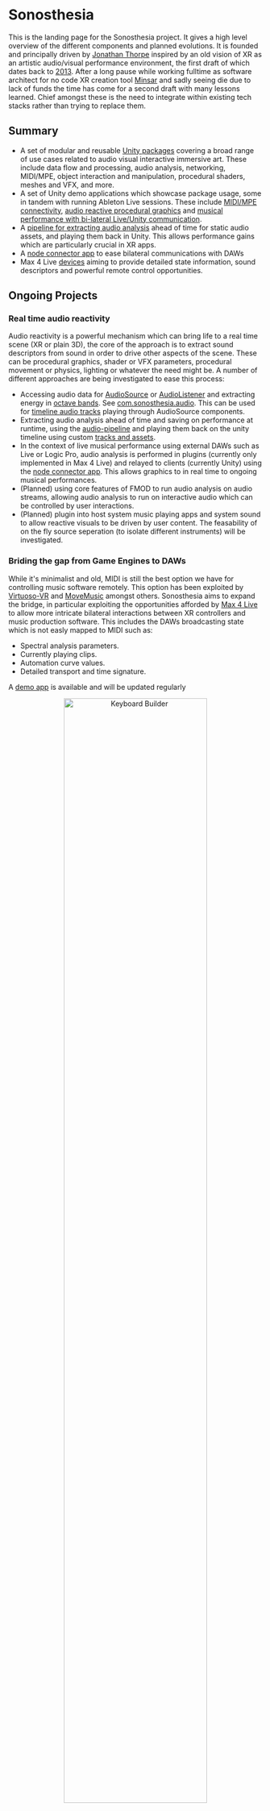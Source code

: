 # Sonosthesia

This is the landing page for the Sonosthesia project. It gives a high level overview of the different components and planned evolutions. It is founded and principally driven by [Jonathan Thorpe](https://www.linkedin.com/in/jonathan-thorpe-811b845b/) inspired by an old vision of XR as an artistic audio/visual performance environment, the first draft of which dates back to [2013](https://github.com/jbat100/sonosthesia-website/blob/master/documents/VSC2013.pdf). After a long pause while working fulltime as software architect for no code XR creation tool [Minsar](https://www.opuscope.com/minsar/overview) and sadly seeing die due to lack of funds the time has come for a second draft with many lessons learned. Chief amongst these is the need to integrate within existing tech stacks rather than trying to replace them. 

## Summary

- A set of modular and reusable [Unity packages](https://github.com/jbat100/sonosthesia-unity-packages) covering a broad range of use cases related to audio visual interactive immersive art. These include data flow and processing, audio analysis, networking, MIDI/MPE, object interaction and manipulation, procedural shaders, meshes and VFX, and more. 
- A set of Unity demo applications which showcase package usage, some in tandem with running Ableton Live sessions. These include [MIDI/MPE connectivity](https://github.com/jbat100/sonosthesia-unity-demo-midi), [audio reactive procedural graphics](https://github.com/jbat100/sonosthesia-unity-demo-deform) and [musical performance with bi-lateral Live/Unity communication](https://github.com/jbat100/sonosthesia-unity-demo-live).
- A [pipeline for extracting audio analysis](https://github.com/jbat100/sonosthesia-audio-pipeline) ahead of time for static audio assets, and playing them back in Unity. This allows performance gains which are particularly crucial in XR apps. 
- A [node connector app](https://github.com/jbat100/sonosthesia-daw-connector) to ease bilateral communications with DAWs
- Max 4 Live [devices](https://github.com/jbat100/sonosthesia-daw-connector/tree/main/m4l) aiming to provide detailed state information, sound descriptors and powerful remote control opportunities.

## Ongoing Projects

### Real time audio reactivity

Audio reactivity is a powerful mechanism which can bring life to a real time scene (XR or plain 3D), the core of the approach is to extract sound descriptors from sound in order to drive other aspects of the scene. These can be procedural graphics, shader or VFX parameters, procedural movement or physics, lighting or whatever the need might be. A number of different approaches are being investigated to ease this process:

- Accessing audio data for [AudioSource](https://docs.unity3d.com/ScriptReference/AudioSource.html) or [AudioListener](https://docs.unity3d.com/ScriptReference/AudioListener.html) and extracting energy in [octave bands](https://en.wikipedia.org/wiki/Octave_band). See [com.sonosthesia.audio](https://github.com/jbat100/sonosthesia-unity-packages/tree/main/packages/com.sonosthesia.audio/Runtime). This can be used for [timeline audio tracks](https://docs.unity3d.com/Packages/com.unity.timeline@1.8/manual/tl-overview.html) playing through AudioSource components.
- Extracting audio analysis ahead of time and saving on performance at runtime, using the [audio-pipeline](https://github.com/jbat100/sonosthesia-audio-pipeline) and playing them back on the unity timeline using custom [tracks and assets](https://blog.unity.com/engine-platform/extending-timeline-practical-guide).
- In the context of live musical performance using external DAWs such as Live or Logic Pro, audio analysis is performed in plugins (currently only implemented in Max 4 Live) and relayed to clients (currently Unity) using the [node connector app](https://github.com/jbat100/sonosthesia-daw-connector). This allows graphics to in real time to ongoing musical performances.
- (Planned) using core features of FMOD to run audio analysis on audio streams, allowing audio analysis to run on interactive audio which can be controlled by user interactions.
- (Planned) plugin into host system music playing apps and system sound to allow reactive visuals to be driven by user content. The feasability of on the fly source seperation (to isolate different instruments) will be investigated.


### Briding the gap from Game Engines to DAWs

While it's minimalist and old, MIDI is still the best option we have for controlling music software remotely. This option has been exploited by [Virtuoso-VR](https://virtuoso-vr.com/) and [MoveMusic](https://movemusic.com/) amongst others. Sonosthesia aims to expand the bridge, in particular exploiting the opportunities afforded by [Max 4 Live](https://www.ableton.com/en/live/max-for-live/) to allow more intricate bilateral interactions between XR controllers and music production software. This includes the DAWs broadcasting state which is not easly mapped to MIDI such as:

- Spectral analysis parameters.
- Currently playing clips.
- Automation curve values.
- Detailed transport and time signature.

A [demo app](https://github.com/jbat100/sonosthesia-unity-demo-live) is available and will be updated regularly

<p align="center">
    <img alt="Keyboard Builder" src="https://github.com/jbat100/sonosthesia-unity-demo-live/assets/1318918/7afd6093-199b-4bc8-8d21-d31f93ef32cf" width="75%">
</p>

<p align="center">
    <img alt="Keyboard Builder" src="https://github.com/jbat100/sonosthesia-unity-demo-live/assets/1318918/2a1deb74-3b2c-40eb-9a37-371e0db165d9" width="75%">
</p>

### Performance environment design

Building on the environment design tools knowledge acquired while working on [Minsar](https://www.opuscope.com/minsar/overview), Sonosthesia aims to provide useful generation tools for instruments such as keyboards, harps, xylophone, drum sets as well as more exotic forms afforded by the dematerialized nature of XR environments. These generation tools focus on:

- XR playability using controllers and hand tracking.
- Spatial and musical configurability (scale, sensitivity etc...).
- Real time channel and per note musical expression using mappings.
- Affordances providing real time visual and haptic feedback to increase presence.

<p align="center">
    <img alt="Keyboard Builder" src="https://github.com/jbat100/sonosthesia-unity-demo-instrument/assets/1318918/2a9622b9-c820-4f28-991e-22df35698778" width="75%"><
</p>

<p align="center">
    <img alt="Keyboard Builder" src="https://github.com/jbat100/sonosthesia-unity-demo-instrument/assets/1318918/3e62e079-c46d-4778-802b-14ba055adcef" width="75%">
</p>

### Tools for performance procedural graphics

Pushing the limits of procedural graphics within the constraints imposed by the high FPS required for smooth XR experience, Sonosthesia nourishes itself from the top content providers such as [Catlike Coding](https://catlikecoding.com/unity/tutorials/), [Keijiro](https://github.com/keijiro?tab=repositories), [Gabriel Aguiar](https://www.youtube.com/@GabrielAguiarProd) expanding on their spark while allowing intricate real time parameter control using sound descriptors or other signals. Avenues currently being investigated include:

- Exploring dynamic noise generators.
- Procedural shape fragment shaders with mapped parameters.
- VFX graphs with mapped parameters and event attributes.
- Procedural mesh generation and deformations using the Unity Job System.
- ECS based animations drivers.

A Unity [demo app](https://github.com/jbat100/sonosthesia-unity-demo-deform) demonstrates some of the techniques with results compiled in a YouTube [playlist](https://www.youtube.com/playlist?list=PL8HqVGO27FJP4i2wh5F9h6oP8IscdKsg2).

<p align="center">
  <img src="https://github.com/jbat100/sonosthesia-documentation/assets/1318918/34a5bd09-a028-4ff7-ac81-ba9cd99f952f" />
</p>

<p align="center">
  <img src="https://github.com/jbat100/sonosthesia-documentation/assets/1318918/8df2eefa-ad37-49bd-b48c-a6cf816dc609" />
</p>

<p align="center">
  <img src="https://github.com/jbat100/sonosthesia-unity-demo-deform/assets/1318918/9b2b6682-0e67-40b4-96fa-c3d0d54e1dbf" />
</p>

<p align="center">
  <img src="https://github.com/jbat100/sonosthesia-unity-demo-deform/assets/1318918/66ef7806-3d56-47c0-ba0f-db4ba7997a73" />
</p>

## Planned evolutions

### JUCE based audio plugins

Max 4 Live presents huge advantages in terms of processing and control possibilities as well as extermely fast iteration times. As such it is the perfect tool for experimentation, ideation and development. It has the massive drawback of only running in Ableton Live (and only the Max encompassing Suite version at that). As the tools and requirements mature, reviving old JUCE based [MIDI relay](https://github.com/jbat100/sonosthesia-relay) and [Audio Analysis](https://github.com/jbat100/sonosthesia-analyser) plugins to align with the evolving Sonosthesia protocols (based on OSC/UDP, websockets and MessagePack) will allow the same opportunities to be available on DAWs supporting VST and AU (as in all of them).

### Integrated sound synthesis

Remotely controlling sound synthesizer running within DAWs is very powerful and enabling for musicians and domain specialists but not an avenue for widespread public interest. In order for Sonosthesia to spread to a wider audience the sound generation mechanisms must run within the XR application itself. Sadly Unity has little to offer in this field, their [DSP graph](https://docs.unity3d.com/Packages/com.unity.audio.dspgraph@0.1/manual/index.html) has not evolved from its experimental stage. There are several avenues which can be explored to integrate the sound generation mechanisms into standalone apps with greater reach.

- Using FMOD with prebounced multilayered sonic hits and textures which can be modulated and mixed at runtime.
- Porting essential project components to Unreal Engines and using [MetaSounds](https://docs.unrealengine.com/5.1/en-US/metasounds-in-unreal-engine/) which contains enough sound synthesis building blocks to make a proper synthesizer without sinking all available project resources.
- Making an Apple/Unity hybrid app (a concept explored at length while working on [Wonderland](https://www.opuscope.com/wanderland/overview)) for Apple Vision Pro and using [Audio Kit](https://github.com/AudioKit/Cookbook) on the Apple side to handle sound synthesis. 
- Hoping that Unity give their developers some better tools to handle audio synthesis instead of relying on [Keijiro](https://github.com/keijiro?tab=repositories) to do all the work.


### Full blown audio visual compositions

Pulling together the different aspects of the project into standalone XR apps which adapt procedurally generated visuals to the users environment (using spatial mapping data), while using a mixture of baked and realtime interactive sonic generation to drive them is an exciting prospect. Reviving old electronic compositions such as [Starfall](https://soundcloud.com/jbat100/starfall) and [Eurus](https://soundcloud.com/jbat100/eurus) giving them an XR twist is on the TODO list. 

## Potential revenue streams

Currently the project is only driven by personal time and money investment from [Jonathan Thorpe](https://www.linkedin.com/in/jonathan-thorpe-811b845b/) which will only be sustainable for another year or two. Beyond that, revenue streams will be required for further work. A number of avenues are considered to generate them:

- A steady stream of cheap but non free XR apps containing audio visual compositions sold on app stores, similar to how consumers were once expected to buy audio tracks on music hosting websites before the days of streaming.
- Cooperations with XR studios wishing to enrich their productions with the intricate audio visual symbiosis offered by Sonosthesia, with dedicated support.
- Cooperations with music software companies wishing to provide inovating sound synthesis control mechanisms to their users, with XR instruments and control platforms tailored to specific instruments and racks.
- Government or industry funding opportunities will also be explored, they kept [Minsar](https://www.opuscope.com/minsar/overview) alive for a good few years so there is always some hope.
